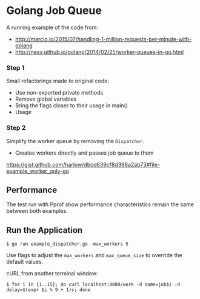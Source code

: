 # Golang Job Queue

A running example of the code from:

* http://marcio.io/2015/07/handling-1-million-requests-per-minute-with-golang
* http://nesv.github.io/golang/2014/02/25/worker-queues-in-go.html

### Step 1

Small refactorings made to original code:

* Use non-exported private methods
* Remove global variables
* Bring the flags closer to their usage in main()
* Usage

### Step 2

Simplify the worker queue by removing the `Dispatcher`. 

* Creates workers directly and passes job queue to them

https://gist.github.com/harlow/dbcd639cf8d396a2ab73#file-example_worker_only-go

## Performance

The test run with Pprof show performance characteristics remain the same between both examples.

## Run the Application

    $ go run example_dispatcher.go -max_workers 5

Use flags to adjust the `max_workers` and `max_queue_size` to override the default values.

cURL from another terminal window:

    $ for i in {1..15}; do curl localhost:8080/work -d name=job$i -d delay=$(expr $i % 9 + 1)s; done


